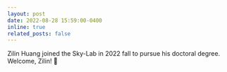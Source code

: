 ```yaml
---
layout: post
date: 2022-08-28 15:59:00-0400
inline: true
related_posts: false
---
```


Zilin Huang joined the Sky-Lab in 2022 fall to pursue his doctoral degree. Welcome, Zilin! :wave:
